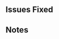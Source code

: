 ## Issues Fixed

<!--
Use GitLab syntax to link this merge request to the issue(s) it fixes. For example, in this section, you can write:

`Fixes #434` or `Closes #4, #6, Related to #5`

Adding a related issue will link the issue in the GitLab web GUI but it will not mark the issue to be automatically closed when the merge request is merged.
-->

## Notes

<!-- Include a brief summary or notes related to the merge request -->